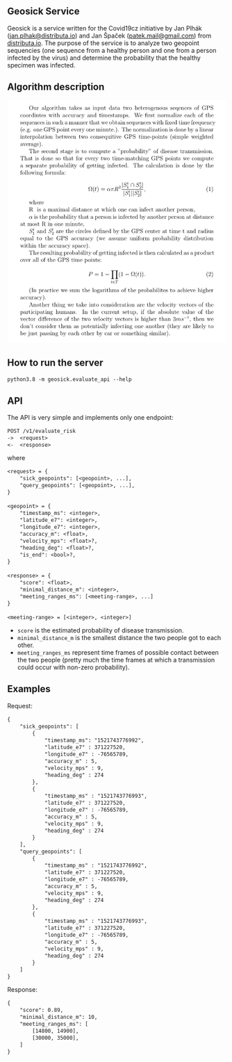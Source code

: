 ## Geosick Service

Geosick is a service written for the Covid19cz initiative by Jan Plhák
(jan.plhak@distributa.io) and Jan Špaček (patek.mail@gmail.com) from
[distributa.io](https://www.distributa.io).  The purpose of the service is to analyze
two geopoint sequencies (one sequence from a healthy person and one from a
person infected by the virus) and determine the probability that the healthy
specimen was infected.

## Algorithm description

![Description of the algoritm](docs/algorithm_description.png?raw=true "Algorithm description")

## How to run the server

    python3.8 -m geosick.evaluate_api --help

## API

The API is very simple and implements only one endpoint:

    POST /v1/evaluate_risk
    ->  <request>
    <-  <response>

where

    <request> = {
        "sick_geopoints": [<geopoint>, ...],
        "query_geopoints": [<geopoint>, ...],
    }

    <geopoint> = {
        "timestamp_ms": <integer>,
        "latitude_e7": <integer>,
        "longitude_e7": <integer>,
        "accuracy_m": <float>,
        "velocity_mps": <float>?,
        "heading_deg": <float>?,
        "is_end": <bool>?,
    }

    <response> = {
        "score": <float>,
        "minimal_distance_m": <integer>,
        "meeting_ranges_ms": [<meeting-range>, ...]
    }

    <meeting-range> = [<integer>, <integer>]

- `score` is the estimated probability of disease transmission.
- `minimal_distance_m` is the smallest distance the two people got to each other.
- `meeting_ranges_ms` represent time frames of possible contact between the two
  people (pretty much the time frames at which a transmission could occur with
  non-zero probability).

## Examples

Request:

    {
        "sick_geopoints": [
            {
                "timestamp_ms": "1521743776992",
                "latitude_e7" : 371227520,
                "longitude_e7" : -76565789,
                "accuracy_m" : 5,
                "velocity_mps" : 9,
                "heading_deg" : 274
            },
            {
                "timestamp_ms" : "1521743776993",
                "latitude_e7" : 371227520,
                "longitude_e7" : -76565789,
                "accuracy_m" : 5,
                "velocity_mps" : 9,
                "heading_deg" : 274
            }
        ],
        "query_geopoints": [
            {
                "timestamp_ms" : "1521743776992",
                "latitude_e7" : 371227520,
                "longitude_e7" : -76565789,
                "accuracy_m" : 5,
                "velocity_mps" : 9,
                "heading_deg" : 274
            },
            {
                "timestamp_ms" : "1521743776993",
                "latitude_e7" : 371227520,
                "longitude_e7" : -76565789,
                "accuracy_m" : 5,
                "velocity_mps" : 9,
                "heading_deg" : 274
            }
        ]
    }

Response:

    {
        "score": 0.89,
        "minimal_distance_m": 10,
        "meeting_ranges_ms": [
            [14800, 14900],
            [30000, 35000],
        ]
    }
